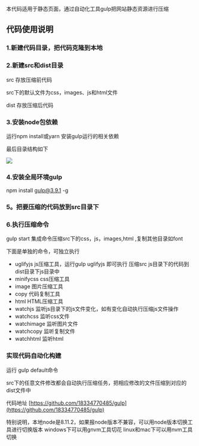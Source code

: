 本代码适用于静态页面，通过自动化工具gulp把网站静态资源进行压缩

## 代码使用说明

### 1.新建代码目录，把代码克隆到本地

### 2.新建src和dist目录
src 存放压缩前代码

src下的默认文件为css，images、js和html文件

dist 存放压缩后代码

### 3.安装node包依赖
运行npm install或yarn 安装gulp运行的相关依赖

最后目录结构如下

![](https://user-gold-cdn.xitu.io/2019/11/27/16eab6c56320eb58?w=196&h=290&f=png&s=12160)

### 4.安装全局环境gulp

npm install gulp@3.9.1 -g

### 5。把要压缩的代码放到src目录下

### 6.执行压缩命令
gulp start
集成命令压缩src下的css，js，images,html ,复制其他目录如font

下面是单独的命令，可独立执行

* uglifyjs js压缩工具，运行gulp uglifyjs 即可执行 压缩src js目录下的代码到 dist目录下js目录中
* minifycss css压缩工具
* image 图片压缩工具 
* copy 代码复制工具
* html HTML压缩工具
* watchjs 监听js目录下的js文件变化，如有变化自动执行压缩js文件操作
* watchcss 监听css文件
* watchimage 监听图片文件
* watchcopy 监听复制文件
* watchhtml 监听html

### 实现代码自动化构建

运行 gulp default命令

src下的任意文件修改都会自动执行压缩任务，把相应修改的文件压缩到对应的dist文件中


代码地址 [https://github.com/18334770485/gulp](https://github.com/18334770485/gulp)

特别说明，本地node是8.11.2，如果报node版本不兼容，可以用node版本切换工具进行切换版本
windows下可以用gnvm工具切花
linux和mac下可以用nvm工具切换
